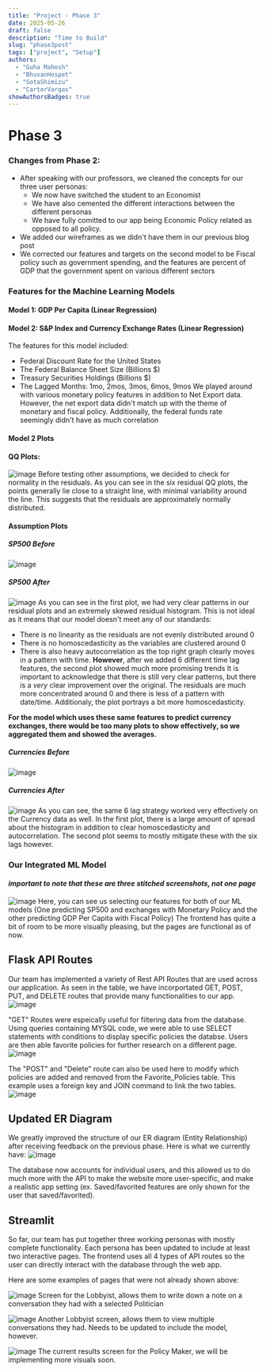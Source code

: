 ```yaml
---
title: "Project - Phase 3"
date: 2025-05-26
draft: false
description: "Time to Build"
slug: "phase3post"
tags: ["project", "Setup"]
authors:
  - "Guha Mahesh"
  - "BhuvanHospet"
  - "SotaShimizu"
  - "CarterVargas"
showAuthorsBadges: true
---
```


# Phase 3

### Changes from Phase 2:

- After speaking with our professors, we cleaned the concepts for our three user personas:
    - We now have switched the student to an Economist
    - We have also cemented the different interactions between the different personas
    - We have fully comitted to our app being Economic Policy related as opposed to all policy.
- We added our wireframes as we didn't have them in our previous blog post
- We corrected our features and targets on the second model to be Fiscal policy such as government spending, and the features are percent of GDP that the government spent on various different sectors


### Features for the Machine Learning Models

#### Model 1: GDP Per Capita (Linear Regression)

#### Model 2: S&P Index and Currency Exchange Rates (Linear Regression)
The features for this model included:
- Federal Discount Rate for the United States
- The Federal Balance Sheet Size (Billions $)
- Treasury Securities Holdings (Billions $)
- The Lagged Months: 1mo, 2mos, 3mos, 6mos, 9mos
We played around with various monetary policy features in addition to Net Export data. However, the net export data didn't match up with the theme of monetary and fiscal policy. Additionally, the federal funds rate seemingly didn't have as much correlation



#### Model 2 Plots

#### QQ Plots:
![image](https://i.ibb.co/spdZ8JRx/Screenshot-2025-06-04-at-10-40-37-PM.png)
Before testing other assumptions, we decided to check for normality in the residuals. As you can see in the six residual QQ plots, the points generally lie close to a straight line, with minimal variability around the line. This suggests that the residuals are approximately normally distributed.

#### Assumption Plots
##### SP500 Before
![image](https://i.ibb.co/6RNxngw7/Screenshot-2025-06-05-at-8-38-59-PM.png)
##### SP500 After
![image](https://i.ibb.co/Hf4JkP1L/Screenshot-2025-06-05-at-8-39-04-PM.png)
As you can see in the first plot, we had very clear patterns in our residual plots and an extremely skewed residual histogram. This is not ideal as it means that our model doesn't meet any of our standards:
- There is no linearity as the residuals are not evenly distributed around 0
- There is no homoscedasticity as the variables are clustered around 0
- There is also heavy autocorrelation as the top right graph clearly moves in a pattern with time.
**However**, after we added 6 different time lag features, the second plot showed much more promising trends
It is important to acknowledge that there is still very clear patterns, but there is a *very* clear improvement over the original. The residuals are much more concentrated around 0 and there is less of a pattern with date/time. Additionaly, the plot portrays a bit more homoscedasticity.

**For the model which uses these same features to predict currency exchanges, there would be too many plots to show effectively, so we aggregated them and showed the averages.**
##### Currencies Before
![image](https://i.ibb.co/nsmvR9Sy/Screenshot-2025-06-05-at-8-38-52-PM.png)
##### Currencies After
![image](https://i.ibb.co/P7BcW3T/Screenshot-2025-06-05-at-8-38-44-PM.png)
 As you can see, the same 6 lag strategy worked very effectively on the Currency data as well. In the first plot, there is a large amount of spread about the histogram in addition to clear homoscedasticity and autocorrelation. The second plot seems to mostly mitigate these with the six lags however.


### Our Integrated ML Model
#### *important to note that these are three stitched screenshots, not one page*
![image](https://i.ibb.co/ycgMLzGY/Screenshot-2025-06-05-at-8-51-35-PM.png)
Here, you can see us selecting our features for both of our ML models (One predicting SP500 and exchanges with Monetary Policy and the other predicting GDP Per Capita with Fiscal Policy)
The frontend has quite a bit of room to be more visually pleasing, but the pages are functional as of now.

## Flask API Routes

Our team has implemented a variety of Rest API Routes that are used across our application. As seen in the table, we have incorportated GET, POST, PUT, and DELETE routes that provide many functionalities to our app.
![image](https://i.ibb.co/d0sNpTRn/Screenshot-2025-06-06-at-12-32-13-AM.png)

"GET" Routes were espeically useful for filtering data from the database. Using queries containing MYSQL code, we were able to use SELECT statements with conditions to display specific policies the databse. Users are then able favorite policies for further research on a different page.
![image](https://i.ibb.co/1tqW8PfL/Screenshot-2025-06-06-at-12-15-27-AM.png)

The "POST" and "Delete" route can also be used here to modify which policies are added and removed from the Favorite_Policies table. This example uses a foreign key and JOIN command to link the two tables.
![image](https://i.ibb.co/9HwNvxFw/Screenshot-2025-06-06-at-12-17-13-AM.png)

## Updated ER Diagram

We greatly improved the structure of our ER diagram (Entity Relationship) after receiving feedback on the previous phase. Here is what we currently have:
![image](https://i.ibb.co/0RVPS6Y1/Screenshot-2025-06-06-at-12-42-59-AM.png)

The database now accounts for individual users, and this allowed us to do much more with the API to make the website more user-specific, and make a realistic app setting (ex. Saved/favorited features are only shown for the user that saved/favorited).


## Streamlit

So far, our team has put together three working personas with mostly complete functionality. Each persona has been updated to include at least two interactive pages. The frontend uses all 4 types of API routes so the user can directly interact with the database through the web app. 

Here are some examples of pages that were not already shown above:

![image](https://i.ibb.co/gZ6XBGMN/Screenshot-2025-06-06-at-12-49-44-AM.png)
Screen for the Lobbyist, allows them to write down a note on a conversation they had with a selected Politician

![image](https://i.ibb.co/wZzZC0ZT/Screenshot-2025-06-06-at-12-55-09-AM.png)
Another Lobbyist screen, allows them to view multiple conversations they had. Needs to be updated to include the model, however.

![image](https://i.ibb.co/tw9DsMQP/Screenshot-2025-06-06-at-12-57-01-AM.png)
The current results screen for the Policy Maker, we will be implementing more visuals soon.

